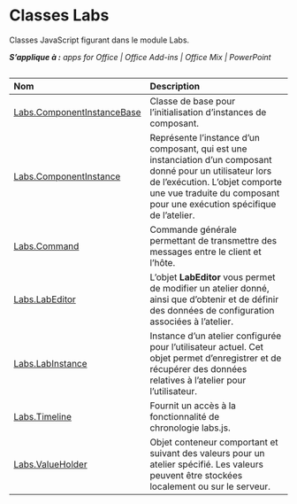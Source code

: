 
# Classes Labs
Classes JavaScript figurant dans le module Labs.

 _**S’applique à :** apps for Office | Office Add-ins | Office Mix | PowerPoint_



## 


|**Nom**|**Description**|
|:-----|:-----|
|[Labs.ComponentInstanceBase](../../reference/office-mix/labs.componentinstancebase.md)|Classe de base pour l’initialisation d’instances de composant.|
|[Labs.ComponentInstance](../../reference/office-mix/labs.componentinstance.md)|Représente l’instance d’un composant, qui est une instanciation d’un composant donné pour un utilisateur lors de l’exécution. L’objet comporte une vue traduite du composant pour une exécution spécifique de l’atelier.|
|[Labs.Command](../../reference/office-mix/labs.command.md)|Commande générale permettant de transmettre des messages entre le client et l’hôte.|
|[Labs.LabEditor](../../reference/office-mix/labs.labeditor.md)|L’objet **LabEditor** vous permet de modifier un atelier donné, ainsi que d’obtenir et de définir des données de configuration associées à l’atelier.|
|[Labs.LabInstance](../../reference/office-mix/labs.labinstance.md)|Instance d’un atelier configurée pour l’utilisateur actuel. Cet objet permet d’enregistrer et de récupérer des données relatives à l’atelier pour l’utilisateur.|
|[Labs.Timeline](../../reference/office-mix/labs.timeline.md)|Fournit un accès à la fonctionnalité de chronologie labs.js.|
|[Labs.ValueHolder](../../reference/office-mix/labs.valueholder.md)|Objet conteneur comportant et suivant des valeurs pour un atelier spécifié. Les valeurs peuvent être stockées localement ou sur le serveur.|
